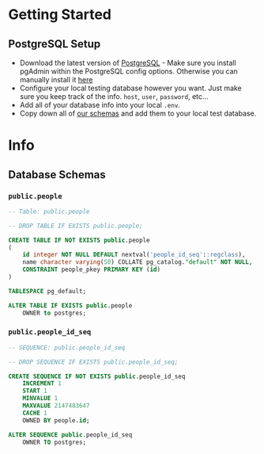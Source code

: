 # Getting Started
## PostgreSQL Setup

- Download the latest version of [PostgreSQL](https://www.postgresql.org/download/) - Make sure you install pgAdmin within the PostgreSQL config options. Otherwise you can manually install it [here](https://www.pgadmin.org/)
- Configure your local testing database however you want. Just make sure you keep track of the info. `host`, `user`, `password`, etc...
- Add all of your database info into your local `.env`. 
- Copy down all of [our schemas](https://github.com/Minuteman-PWD-2025/Biotech-CSI-Server/edit/psql-implmentation/README.md#database-schemas) and add them to your local test database.

# Info
## Database Schemas

### `public.people`
```sql
-- Table: public.people

-- DROP TABLE IF EXISTS public.people;

CREATE TABLE IF NOT EXISTS public.people
(
    id integer NOT NULL DEFAULT nextval('people_id_seq'::regclass),
    name character varying(50) COLLATE pg_catalog."default" NOT NULL,
    CONSTRAINT people_pkey PRIMARY KEY (id)
)

TABLESPACE pg_default;

ALTER TABLE IF EXISTS public.people
    OWNER to postgres;
```
### `public.people_id_seq`
```sql
-- SEQUENCE: public.people_id_seq

-- DROP SEQUENCE IF EXISTS public.people_id_seq;

CREATE SEQUENCE IF NOT EXISTS public.people_id_seq
    INCREMENT 1
    START 1
    MINVALUE 1
    MAXVALUE 2147483647
    CACHE 1
    OWNED BY people.id;

ALTER SEQUENCE public.people_id_seq
    OWNER TO postgres;
```
